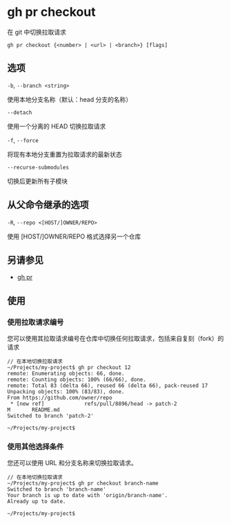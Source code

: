 # gh pr checkout

在 git 中切换拉取请求

```
gh pr checkout {<number> | <url> | <branch>} [flags]
```

## 选项

`-b`, `--branch <string>`

使用本地分支名称（默认：head 分支的名称）

`--detach`

使用一个分离的 HEAD 切换拉取请求

`-f`, `--force`

将现有本地分支重置为拉取请求的最新状态

`--recurse-submodules`

切换后更新所有子模块

## 从父命令继承的选项

`-R`, `--repo <[HOST/]OWNER/REPO>`

使用 [HOST/]OWNER/REPO 格式选择另一个仓库

## 另请参见

- [gh pr](/gh_pr)

## 使用

### 使用拉取请求编号

您可以使用其拉取请求编号在仓库中切换任何拉取请求，包括来自复刻（fork）的请求

```
// 在本地切换拉取请求
~/Projects/my-project$ gh pr checkout 12
remote: Enumerating objects: 66, done.
remote: Counting objects: 100% (66/66), done.
remote: Total 83 (delta 66), reused 66 (delta 66), pack-reused 17
Unpacking objects: 100% (83/83), done.
From https://github.com/owner/repo
 * [new ref]             refs/pull/8896/head -> patch-2
M       README.md
Switched to branch 'patch-2'

~/Projects/my-project$
```

### 使用其他选择条件

您还可以使用 URL 和分支名称来切换拉取请求。

```
// 在本地切换拉取请求
~/Projects/my-project$ gh pr checkout branch-name
Switched to branch 'branch-name'
Your branch is up to date with 'origin/branch-name'.
Already up to date.

~/Projects/my-project$
```